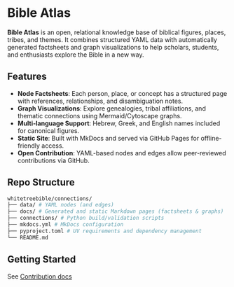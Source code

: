 # Bible Atlas

**Bible Atlas** is an open, relational knowledge base of biblical figures, places, tribes, and themes. It combines structured YAML data with automatically generated factsheets and graph visualizations to help scholars, students, and enthusiasts explore the Bible in a new way.

## Features

- **Node Factsheets**: Each person, place, or concept has a structured page with references, relationships, and disambiguation notes.
- **Graph Visualizations**: Explore genealogies, tribal affiliations, and thematic connections using Mermaid/Cytoscape graphs.
- **Multi-language Support**: Hebrew, Greek, and English names included for canonical figures.
- **Static Site**: Built with MkDocs and served via GitHub Pages for offline-friendly access.
- **Open Contribution**: YAML-based nodes and edges allow peer-reviewed contributions via GitHub.

## Repo Structure
```sh
whitetreebible/connections/
├── data/ # YAML nodes (and edges)
├── docs/ # Generated and static Markdown pages (factsheets & graphs)
├── connections/ # Python build/validation scripts
├── mkdocs.yml # MkDocs configuration
├── pyproject.toml # UV requirements and dependency management
└── README.md
```

## Getting Started
See [Contribution docs](docs/devs/contributing.md)


